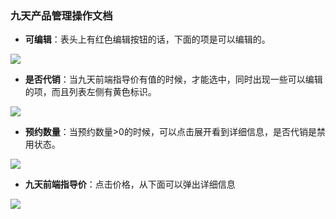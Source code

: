 ﻿<link href="/css/erp_docs.css?v=@ViewBag.Version" rel="stylesheet" />

### 九天产品管理操作文档

- **可编辑**：表头上有红色编辑按钮的话，下面的项是可以编辑的。
<img src="/docs/jt/images/jt002.jpg" />

- **是否代销**：当九天前端指导价有值的时候，才能选中，同时出现一些可以编辑的项，而且列表左侧有黄色标识。
<img src="/docs/jt/images/jt003.jpg" />

- **预约数量**：当预约数量>0的时候，可以点击展开看到详细信息，是否代销是禁用状态。
<img src="/docs/jt/images/jt004.jpg" />

- **九天前端指导价**：点击价格，从下面可以弹出详细信息
<img src="/docs/jt/images/jt005.jpg" />
<!--- **已下架**：已下架的产品是编辑不了任何项的。-->






